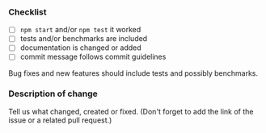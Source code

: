 <!--
# Contributing

We would love for you to contribute and help us make this even better! Start reading [this document](contributing.md) to see it is not difficult as you might have imagined.

## Code of Conduct

Help us keep this project open and inclusive. Please read and follow our thoughts on [Code of Conduct](http://confcodeofconduct.com/).

## License

By contributing your code, you agree to license your contribution under the [MIT license](../license).
-->

### Checklist
- [ ] `npm start` and/or `npm test` it worked
- [ ] tests and/or benchmarks are included
- [ ] documentation is changed or added
- [ ] commit message follows commit guidelines

Bug fixes and new features should include tests and possibly benchmarks.

### Description of change
Tell us what changed, created or fixed. (Don't forget to add the link of the issue or a related pull request.)
